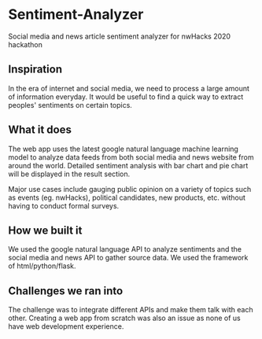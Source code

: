 # Sentiment-Analyzer
Social media and news article sentiment analyzer for nwHacks 2020 hackathon

## Inspiration
In the era of internet and social media, we need to process a large amount of information everyday. It would be useful to find a quick way to extract peoples' sentiments on certain topics.

## What it does
The web app uses the latest google natural language machine learning model to analyze data feeds from both social media and news website from around the world. Detailed sentiment analysis with bar chart and pie chart will be displayed in the result section.

Major use cases include gauging public opinion on a variety of topics such as events (eg. nwHacks), political candidates, new products, etc. without having to conduct formal surveys.

## How we built it
We used the google natural language API to analyze sentiments and the social media and news API to gather source data. We used the framework of html/python/flask.

## Challenges we ran into
The challenge was to integrate different APIs and make them talk with each other. Creating a web app from scratch was also an issue as none of us have web development experience.
